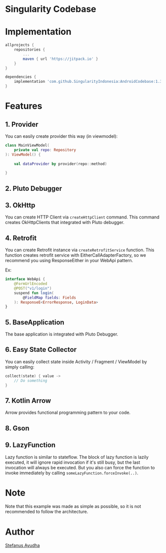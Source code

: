 # Singularity Codebase
# Implementation
```groovy
allprojects {
    repositories {
        ...
        maven { url 'https://jitpack.io' }
    }
}

dependencies {
    implementation 'com.github.SingularityIndonesia:AndroidCodebase:1.3.0'
}
```

# Features
## 1. Provider
You can easily create provider this way (in viewmodel):
```kotlin
class MainViewModel(
    private val repo: Repository
): ViewModel() {
    
    val dataProvider by provider(repo::method)
    
}
```

## 2. Pluto Debugger

## 3. OkHttp
You can create HTTP Client via `createHttpClient` command. This command creates OkHttpClients that integrated with Pluto debugger.

## 4. Retrofit
You can create Retrofit instance via `createRetrofitService` function. This function creates retrofit service with EitherCallAdapterFactory,
so we recommend you using ResponseEither in your WebApi pattern.

Ex:
```kotlin
interface WebApi {
    @FormUrlEncoded
    @POST("v1/login")
    suspend fun login(
        @FieldMap fields: Fields
    ): ResponseE<ErrorResponse, LoginData>
}
```

## 5. BaseApplication 
The base application is integrated with Pluto Debugger.

## 6. Easy State Collector 
You can easily collect state inside Activity / Fragment / ViewModel by simply calling:
```kotlin
collect(state) { value ->
    // Do something
}
```

## 7. Kotlin Arrow
Arrow provides functional programming pattern to your code.

## 8. Gson

## 9. LazyFunction
Lazy function is similar to stateflow. The block of lazy function is lazily executed, it will ignore rapid invocation if it's still busy,
but the last invocation will always be executed. But you also can force the function to invoke immediately by calling `someLazyFunction.forceInvoke(..)`.

# Note
Note that this example was made as simple as possible, so it is not recommended to follow the architecture.

# Author
[Stefanus Ayudha](https://github.com/stefanusayudha)

